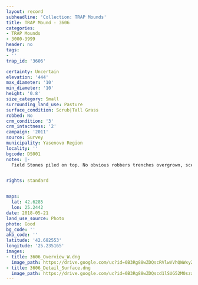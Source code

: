 ```yaml
---
layout: record
subheadline: 'Collection: TRAP Mounds'
title: TRAP Mound - 3606
categories:
- TRAP Mounds
- 3000-3999
header: no
tags:
- ''
trap_id: '3606'

certainty: Uncertain
elevation: '444'
max_diameter: '10'
min_diameter: '10'
height: '0.8'
size_category: Small
surrounding_land_use: Pasture
surface_condition: Scrub|Tall Grass
robbed: No
crm_condition: '3'
crm_intactness: '2'
campaign: '2011'
source: Survey
municipality: Yasenovo Region
locality: ''
bgcode: DS001
notes: |-
  Field Stones piled on top. No obvious robbers trenches overgrown, sceptical should be investigated.


rights: standard


maps:
  lat: 42.6285
  lon: 25.2442
date: 2018-05-21
land_use_source: Photo
photo: Good
bg_code: ''
akb_code: ''
latitude: '42.682553'
longitude: '25.235165'
images:
- title: 3606_Overview_W.dng
  image_path: https://drive.google.com/uc?id=0B3Rg88wZDQscRVlwVVhQWWxyZkk
- title: 3606_Detail_Surface.dng
  image_path: https://drive.google.com/uc?id=0B3Rg88wZDQscd1lSUG52M0szaTA
---
```

